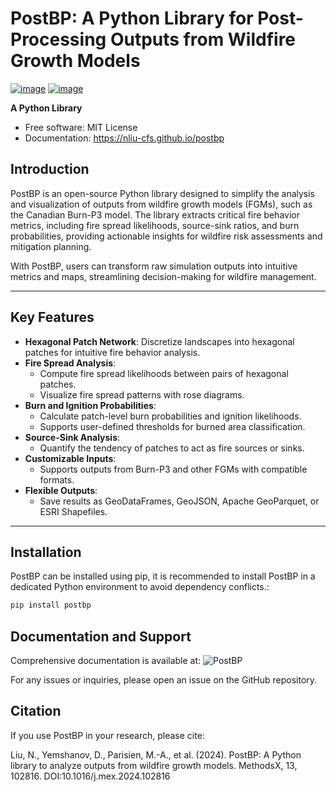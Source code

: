 # PostBP: A Python Library for Post-Processing Outputs from Wildfire Growth Models

[![image](https://img.shields.io/pypi/v/postbp.svg)](https://pypi.python.org/pypi/postbp)
[![image](https://img.shields.io/conda/vn/conda-forge/postbp.svg)](https://anaconda.org/conda-forge/postbp)


**A Python Library**


-   Free software: MIT License
-   Documentation: https://nliu-cfs.github.io/postbp
    

## Introduction

PostBP is an open-source Python library designed to simplify the analysis and visualization of outputs from wildfire growth models (FGMs), such as the Canadian Burn-P3 model. The library extracts critical fire behavior metrics, including fire spread likelihoods, source-sink ratios, and burn probabilities, providing actionable insights for wildfire risk assessments and mitigation planning.

With PostBP, users can transform raw simulation outputs into intuitive metrics and maps, streamlining decision-making for wildfire management.

---

## Key Features

- **Hexagonal Patch Network**: Discretize landscapes into hexagonal patches for intuitive fire behavior analysis.
- **Fire Spread Analysis**:
  - Compute fire spread likelihoods between pairs of hexagonal patches.
  - Visualize fire spread patterns with rose diagrams.
- **Burn and Ignition Probabilities**:
  - Calculate patch-level burn probabilities and ignition likelihoods.
  - Supports user-defined thresholds for burned area classification.
- **Source-Sink Analysis**:
  - Quantify the tendency of patches to act as fire sources or sinks.
- **Customizable Inputs**:
  - Supports outputs from Burn-P3 and other FGMs with compatible formats.
- **Flexible Outputs**:
  - Save results as GeoDataFrames, GeoJSON, Apache GeoParquet, or ESRI Shapefiles.

---

## Installation

PostBP can be installed using pip, it is recommended to install PostBP in a dedicated Python environment to avoid dependency conflicts.:

```bash
pip install postbp

```

## Documentation and Support

Comprehensive documentation is available at:
![PostBP](https://nliu-cfs.github.io/postbp)

For any issues or inquiries, please open an issue on the GitHub repository.

## Citation

If you use PostBP in your research, please cite:

Liu, N., Yemshanov, D., Parisien, M.-A., et al. (2024). PostBP: A Python library to analyze outputs from wildfire growth models. MethodsX, 13, 102816. DOI:10.1016/j.mex.2024.102816
